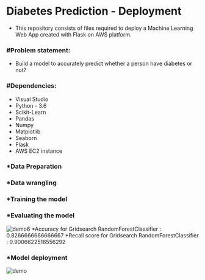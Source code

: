 # Diabetes Prediction - Deployment
* This repository consists of files required to deploy a Machine Learning Web App created with Flask on AWS platform.
### #Problem statement:
* Build a model to accurately predict whether a person have diabetes or not?
### #Dependencies:
* Visual Studio
* Python - 3.6
* Scikit-Learn
* Pandas
* Numpy
* Matplotlib
* Seaborn
* Flask
* AWS EC2 instance
### *Data Preparation
### *Data wrangling
### *Training the model
### *Evaluating the model
![demo6](https://user-images.githubusercontent.com/115715763/215321536-b86d2d9b-0313-46c8-ba4b-537a31f3aee5.png)
*Accuracy for Gridsearch RandomForestClassifier :  0.8266666666666667
*Recall score for Gridsearch RandomForestClassifier :  0.9006622516556292
### *Model deployment
![demo](https://user-images.githubusercontent.com/115715763/211794775-b9e05ed5-87ca-4a4f-b8d0-753ce439aeec.png)
